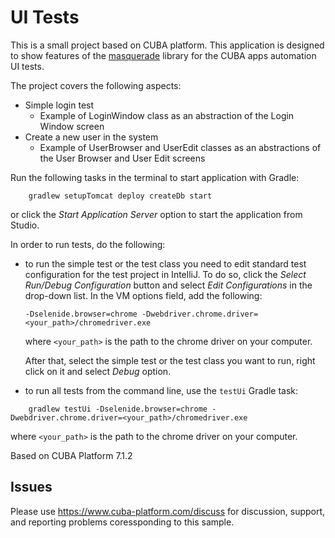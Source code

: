 # UI Tests

This is a small project based on CUBA platform. This application is designed to show features of the [masquerade](https://github.com/cuba-platform/masquerade) library for the CUBA apps automation UI tests.

The project covers the following aspects:

- Simple login test
   - Example of LoginWindow class as an abstraction of the Login Window screen
- Create a new user in the system
   - Example of UserBrowser and UserEdit classes as an abstractions of the User Browser and User Edit screens

Run the following tasks in the terminal to start application with Gradle:

```
    gradlew setupTomcat deploy createDb start
```

or click the *Start Application Server* option to start the application from Studio.

In order to run tests, do the following:

- to run the simple test or the test class you need to edit standard
  test configuration for the test project in IntelliJ. To do so, click the
  *Select Run/Debug Configuration* button and select *Edit Configurations*  in the
  drop-down list. In the VM options field, add the following:

      -Dselenide.browser=chrome -Dwebdriver.chrome.driver=<your_path>/chromedriver.exe

  where `<your_path>` is the path to the chrome driver on your computer.

  After that, select the simple test or the test class you want to run, right
  click on it and select *Debug* option.

- to run all tests from the command line, use the `testUi` Gradle task:

```
    gradlew testUi -Dselenide.browser=chrome -Dwebdriver.chrome.driver=<your_path>/chromedriver.exe
```

   where `<your_path>` is the path to the chrome driver on your computer.
   
Based on CUBA Platform 7.1.2

## Issues
Please use https://www.cuba-platform.com/discuss for discussion, support, and reporting problems coressponding to this sample.
